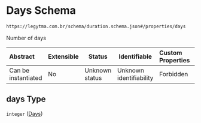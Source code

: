 # Days Schema

```txt
https://legytma.com.br/schema/duration.schema.json#/properties/days
```

Number of days


| Abstract            | Extensible | Status         | Identifiable            | Custom Properties | Additional Properties | Access Restrictions | Defined In                                                                      |
| :------------------ | ---------- | -------------- | ----------------------- | :---------------- | --------------------- | ------------------- | ------------------------------------------------------------------------------- |
| Can be instantiated | No         | Unknown status | Unknown identifiability | Forbidden         | Allowed               | none                | [duration.schema.json\*](../schema/duration.schema.json) |

## days Type

`integer` ([Days](duration-properties-days.md))
